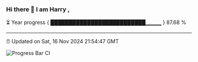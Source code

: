 ### Hi there 👋 I am Harry , 

⏳ Year progress { ██████████████████████████▁▁▁▁ } 87.68 %

---

⏰ Updated on Sat, 16 Nov 2024 21:54:47 GMT

![Progress Bar CI](https://github.com/duykhang68/duykhang68/workflows/Progress%20Bar%20CI/badge.svg)
